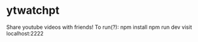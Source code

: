 # ytwatchpt
Share youtube videos with friends!
To run(?):
npm install
npm run dev
visit localhost:2222 
